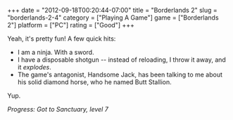 +++
date = "2012-09-18T00:20:44-07:00"
title = "Borderlands 2"
slug = "borderlands-2-4"
category = ["Playing A Game"]
game = ["Borderlands 2"]
platform = ["PC"]
rating = ["Good"]
+++

Yeah, it's pretty fun!  A few quick hits:

* I am a ninja.  With a sword.
* I have a disposable shotgun -- instead of reloading, I throw it away, and it <i>explodes</i>.
* The game's antagonist, Handsome Jack, has been talking to me about his solid diamond horse, who he named Butt Stallion.

Yup.

<i>Progress: Got to Sanctuary, level 7</i>